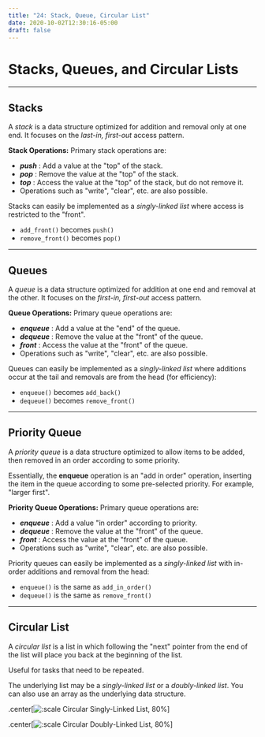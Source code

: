 ```yaml
---
title: "24: Stack, Queue, Circular List"
date: 2020-10-02T12:30:16-05:00
draft: false
---
```


# Stacks, Queues, and Circular Lists


---

## Stacks

A _stack_ is a data structure optimized for addition and removal only at one end.  It focuses on the _last-in, first-out_ access pattern.

**Stack Operations:**  Primary stack operations are:

* _**push**_ : Add a value at the "top" of the stack.
* _**pop**_ : Remove the value at the "top" of the stack.
* _**top**_ : Access the value at the "top" of the stack, but do not remove it.
* Operations such as "write", "clear", etc. are also possible.

Stacks can easily be implemented as a _singly-linked list_ where access is restricted to the "front".

* `add_front()` becomes `push()` 
* `remove_front()` becomes `pop()`

---

## Queues

A _queue_ is a data structure optimized for addition at one end and removal at the other.  It focuses on the _first-in, first-out_ access pattern.

**Queue Operations:**  Primary queue operations are:

* _**enqueue**_ : Add a value at the "end" of the queue.
* _**dequeue**_ : Remove the value at the "front" of the queue.
* _**front**_ : Access the value at the "front" of the queue.
* Operations such as "write", "clear", etc. are also possible.

Queues can easily be implemented as a _singly-linked list_ where additions occur at the tail and removals are from the head (for efficiency):

* `enqueue()` becomes `add_back()` 
* `dequeue()` becomes `remove_front()`

---

## Priority Queue

A _priority queue_ is a data structure optimized to allow items to be added, then removed in an order according to some priority.

Essentially, the **enqueue** operation is an "add in order" operation, inserting the item in the queue according to some pre-selected priority.  For example, "larger first".

**Priority Queue Operations:**  Primary queue operations are:

* _**enqueue**_ : Add a value "in order" according to priority.
* _**dequeue**_ : Remove the value at the "front" of the queue.
* _**front**_ : Access the value at the "front" of the queue.
* Operations such as "write", "clear", etc. are also possible.

Priority queues can easily be implemented as a _singly-linked list_ with in-order additions and removal from the head:

* `enqueue()` is the same as `add_in_order()` 
* `dequeue()` is the same as `remove_front()`

---

## Circular List

A _circular list_ is a list in which following the "next" pointer from the end of the list will place you back at the beginning of the list.

Useful for tasks that need to be repeated.

The underlying list may be a _singly-linked list_ or a _doubly-linked list_.  You can also use an array as the underlying data structure.

.center[![:scale Circular Singly-Linked List, 80%](../images/LinkedList/CircularSinglyLinkedList.svg)]

.center[![:scale Circular Doubly-Linked List, 80%](../images/LinkedList/CircularDoublyLinkedList.svg)]


